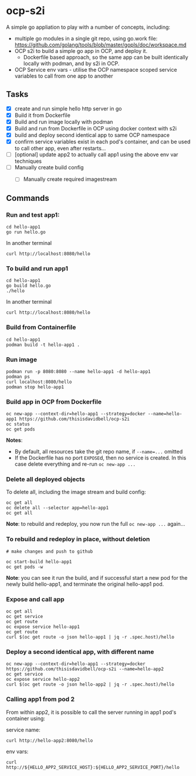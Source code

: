 # ocp-s2i

A simple go appliation to play with a number of concepts, including:

- multiple go modules in a single git repo, using go.work file: https://github.com/golang/tools/blob/master/gopls/doc/workspace.md
- OCP s2i to build a simple go app in OCP, and deploy it.
  - Dockerfile based approach, so the same app can be built identically locally with podman, and by s2i in OCP.
- OCP Service env vars - utilise the OCP namespace scoped service variables to call from one app to another

## Tasks

- [x] create and run simple hello http server in go
- [x] Build it from Dockerfile
- [x] Build and run image locally with podman
- [x] Build and run from Dockerfile in OCP using docker context with s2i
- [x] build and deploy second identical app to same OCP namespace
- [x] confirm service variables exist in each pod's container, and can be used to call other app, even after restarts...
- [ ] [optional] update app2 to actually call app1 using the above env var techniques
- [ ] Manually create build config
  - [ ] Manually create required imagestream


## Commands

### Run and test app1:
```
cd hello-app1
go run hello.go
```
In another terminal
```
curl http://localhost:8080/hello
```

### To build and run app1
```
cd hello-app1
go build hello.go
./hello
```
In another terminal
```
curl http://localhost:8080/hello
```

### Build from Containerfile

```
cd hello-app1
podman build -t hello-app1 .
```

### Run image

```
podman run -p 8080:8080 --name hello-app1 -d hello-app1
podman ps
curl localhost:8080/hello
podman stop hello-app1
```

### Build app in OCP from Dockerfile
```
oc new-app --context-dir=hello-app1 --strategy=docker --name=hello-app1 https://github.com/thisisdavidbell/ocp-s2i
oc status
oc get pods
```

**Notes**: 
  - By default, all resources take the git repo name, if `--name=...` omitted
  - If the Dockerfile has no port `EXPOSE`d, then no service is created. In this case delete everything and re-run `oc new-app ...`

### Delete all deployed objects

To delete all, including the image stream and build config:

```
oc get all
oc delete all --selector app=hello-app1
oc get all
```

**Note**: to rebuild and redeploy, you now run the full `oc new-app ...` again...

### To rebuild and redeploy in place, without deletion

```
# make changes and push to github

oc start-build hello-app1
oc get pods -w
```

**Note**: you can see it run the build, and if successful start a new pod for the newly build hello-app1, and terminate the original hello-app1 pod.

### Expose and call app
```
oc get all
oc get service
oc get route
oc expose service hello-app1
oc get route
curl $(oc get route -o json hello-app1 | jq -r .spec.host)/hello
```

### Deploy a second identical app, with different name
```
oc new-app --context-dir=hello-app1 --strategy=docker https://github.com/thisisdavidbell/ocp-s2i --name=hello-app2
oc get service
oc expose service hello-app2
curl $(oc get route -o json hello-app2 | jq -r .spec.host)/hello
```

### Calling app1 from pod 2
From within app2, it is possible to call the server running in app1 pod's container using:

service name:
```
curl http://hello-app2:8080/hello
```

env vars:
```
curl http://${HELLO_APP2_SERVICE_HOST}:${HELLO_APP2_SERVICE_PORT}/hello
```
